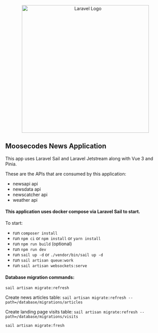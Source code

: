 <p align="center"><a href="https://laravel.com" target="_blank"><img src="https://raw.githubusercontent.com/laravel/art/master/logo-lockup/5%20SVG/2%20CMYK/1%20Full%20Color/laravel-logolockup-cmyk-red.svg" width="400" alt="Laravel Logo"></a></p>

## Moosecodes News Application

This app uses Laravel Sail and Laravel Jetstream along with Vue 3 and Pinia.

These are the APIs that are consumed by this application:

- newsapi api
- newsdata api
- newscatcher api
- weather api

#### This application uses docker compose via Laravel Sail to start.
To start:
- run `composer install`
- run `npm ci` or `npm install` or `yarn install`
- run `npm run build` (optional)
- run `npm run dev`
- run `sail up -d` or `./vendor/bin/sail up -d`
- run `sail artisan queue:work`
- run `sail artisan websockets:serve`

#### Database migration commands:

`sail artisan migrate:refresh`

Create news articles table:
`sail artisan migrate:refresh --path=/database/migrations/articles`

Create landing page visits table:
`sail artisan migrate:refresh --path=/database/migrations/visits`

`sail artisan migrate:fresh`
